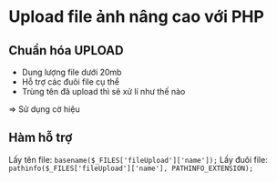 # Upload file ảnh nâng cao với PHP

## Chuẩn hóa UPLOAD

-   Dung lượng file dưới 20mb
-   Hỗ trợ các đuôi file cụ thể
-   Trùng tên đã upload thì sẽ xử lí như thế nào

=> Sử dụng cờ hiệu

## Hàm hỗ trợ

Lấy tên file: `basename($_FILES['fileUpload']['name']);`
Lấy đuôi file: `pathinfo($_FILES['fileUpload']['name'], PATHINFO_EXTENSION);`
